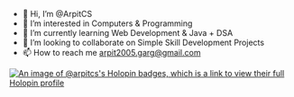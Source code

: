 - 👋 Hi, I’m @ArpitCS
- 👀 I’m interested in Computers & Programming
- 🌱 I’m currently learning Web Development & Java + DSA
- 💞️ I’m looking to collaborate on Simple Skill Development Projects
- 📫 How to reach me arpit2005.garg@gmail.com


[![An image of @arpitcs's Holopin badges, which is a link to view their full Holopin profile](https://holopin.me/arpitcs)](https://holopin.io/@arpitcs)
<!---
ArpitCS/ArpitCS is a ✨ special ✨ repository because its `README.md` (this file) appears on your GitHub profile.
You can click the Preview link to take a look at your changes.
--->
